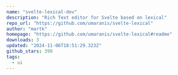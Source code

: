 ```yaml
---
name: "svelte-lexical-dev"
description: "Rich Text editor for Svelte based on lexical"
repo_url: "https://github.com/umaranis/svelte-lexical"
author: "martk"
homepage: "https://github.com/umaranis/svelte-lexical#readme"
downloads: 3
updated: "2024-11-06T18:51:29.323Z"
github_stars: 399
tags: 
  - ui
---
```

